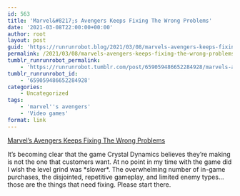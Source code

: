 ```yaml
---
id: 563
title: 'Marvel&#8217;s Avengers Keeps Fixing The Wrong Problems'
date: '2021-03-08T22:00:00+00:00'
author: root
layout: post
guid: 'https://runrunrobot.blog/2021/03/08/marvels-avengers-keeps-fixing-the-wrong-problems/'
permalink: /2021/03/08/marvels-avengers-keeps-fixing-the-wrong-problems/
tumblr_runrunrobot_permalink:
    - 'https://runrunrobot.tumblr.com/post/659059486652284928/marvels-avengers-keeps-fixing-the-wrong-problems'
tumblr_runrunrobot_id:
    - '659059486652284928'
categories:
    - Uncategorized
tags:
    - 'marvel''s avengers'
    - 'Video games'
format: link
---
```


[Marvel’s Avengers Keeps Fixing The Wrong Problems](https://www.ign.com/articles/marvels-avengers-keeps-fixing-the-wrong-problems)

<div class="link_description">It’s becoming clear that the game Crystal Dynamics believes they’re making is not the one that customers want. At no point in my time with the game did I wish the level grind was *slower*. The overwhelming number of in-game purchases, the disjointed, repetitive gameplay, and limited enemy types… those are the things that need fixing. Please start there.

</div>